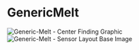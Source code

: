 # GenericMelt

![Generic-Melt - Center Finding Graphic](https://github.com/CaptCupcake21/GenericMelt/assets/58839387/5e905bc8-a45f-4486-8939-21efab773606)
![Generic-Melt - Sensor Layout Base Image](https://github.com/CaptCupcake21/GenericMelt/assets/58839387/f3f578ed-0121-4eef-9b96-85f1a40e63ff)
